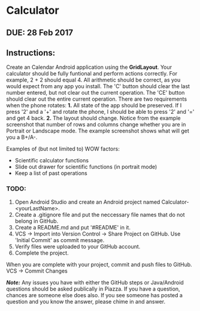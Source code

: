 # Calculator

## DUE: 28 Feb 2017

## Instructions:

Create an Calendar Android application using the **GridLayout**. Your calculator should be fully funtional and perform actions correctly. For example, 2 + 2 should equal 4. All arithmetic should be correct, as you would expect from any app you install. The 'C' button should clear the last number entered, but not clear out the current operation. The 'CE' button should clear out the entire current operation. There are two requirements when the phone rotates: **1.** All state of the app should be preserved. If I press '2' and a '+' and rotate the phone, I should be able to press '2' and '=' and get 4 back. **2.** The layout should change. Notice from the example screenshot that number of rows and columns change whether you are in Portrait or Landscape mode. The example screenshot shows what will get you a B+/A-. 

Examples of (but not limited to) WOW factors:
* Scientific calculator functions
* Slide out drawer for scientific functions (in portrait mode)
* Keep a list of past operations

### TODO:
1. Open Android Studio and create an Android project named Calculator-\<yourLastName\>.
2. Create a .gitignore file and put the neccessary file names that do not belong in GitHub.
3. Create a README.md and put '\#README' in it.
4. VCS -> Import into Version Control -> Share Project on GitHub. Use 'Initial Commit' as commit message.
5. Verify files were uploaded to your GitHub account.
6. Complete the project.
 
 When you are complete with your project, commit and push files to GitHub. VCS -> Commit Changes
 
 ***Note:*** Any issues you have with either the GitHub steps or Java/Android questions should be asked publically in Piazza. If you have a question, chances are someone else does also. If you see someone has posted a question and you know the answer, please chime in and answer.
